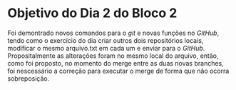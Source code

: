 # Objetivo do Dia 2 do Bloco 2
Foi demontrado novos comandos para o _git_ e novas funções no _GitHub_, tendo como o exercício do dia criar outros dois repositórios locais, modificar o mesmo arquivo.txt em cada um e enviar para o _GitHub_. Propositalmente as alterações foram no mesmo local do arquivo, então, como foi proposto, no momento do merge entre as duas novas branches, foi nescessário a correção para executar o merge de forma que não ocorra sobreposição.
